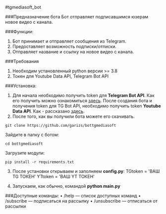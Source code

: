 #tgmediasoft_bot

###Предназначение бота
Бот отправляет подписавшимся юзерам новое видео с канала.

###Функции:
1. Бот принимает и отправляет сообщения из Telegram.
2. Предоставляет возможность подписки/отписки.
3. Отправляет название и ссылку на новое видео с канала.

###Требования
1. Необходим установленный python версии >= 3.8
2. Токен для Youtube Data API, Telegram Bot  API

###Установка:

1. Для начала необходимо получить token для **Telegram Bot API**. Как его получить можно ознакомиться [здесь](https://core.telegram.org/bots).
После создания бота и получения token для TG Bot API, необходимо получить token **Youtube Data API**. Как - рассказано [здесь](https://developers.google.com/youtube/v3/getting-started).
2. После того, как вы получили бота можете его скачивать.
```
git clone https://github.com/garizs/bottgmediasoft
```
Зайдите в папку с ботом:
```
cd bottgmediasoft
```
Загрузите модули:
```
pip install -r requirements.txt
```
3. После установки открываем и заполняем **config.py**:
TGtoken = 'ВАШ TG ТОКЕН'
YTtoken = 'ВАШ YT ТОКЕН'

4. Запускаем, как обычно, командой **python main.py**

###Доступные команды:
    • /help — список доступных команд
    • /subscribe — подписаться на рассылку
    • /unsubscribe — отписаться от рассылки
